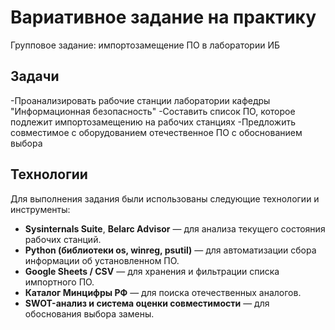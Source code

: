 # Вариативное задание на практику

Групповое задание: импортозамещение ПО в лаборатории ИБ

## Задачи

-Проанализировать рабочие станции лаборатории кафедры "Информационная безопасность"
-Составить список ПО, которое подлежит импортозамещению на рабочих станциях
-Предложить совместимое с оборудованием отечественное ПО с обоснованием выбора

## Технологии

Для выполнения задания были использованы следующие технологии и инструменты:

- **Sysinternals Suite**, **Belarc Advisor** — для анализа текущего состояния рабочих станций.
- **Python (библиотеки os, winreg, psutil)** — для автоматизации сбора информации об установленном ПО.
- **Google Sheets / CSV** — для хранения и фильтрации списка импортного ПО.
- **Каталог Минцифры РФ** — для поиска отечественных аналогов.
- **SWOT-анализ и система оценки совместимости** — для обоснования выбора замены.
